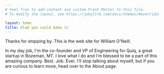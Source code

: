 ```yaml
---
# Feel free to add content and custom Front Matter to this file.
# To modify the layout, see https://jekyllrb.com/docs/themes/#overriding-theme-defaults

layout: home
title: Glad you could make it
---
```



Thanks for stopping by. This is the web site for
William O'Neill. 

In my day job, I'm the co-founder and VP of Engineering for Quiq, a great startup in Bozeman, MT.
I love what I do and I'm blessed to be a part of this amazing company. Best. Job. Ever. I'll stop talking about
myself, but if you are curious to learn more, head over to the About page.


